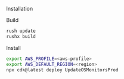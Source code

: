 Installation

Build

```bash
rush update
rushx build
```

Install

```bash
export AWS_PROFILE=<aws-profile>
export AWS_DEFAULT_REGION=<region>
npx cdk@latest deploy UpdateOSMonitorsProd
```
